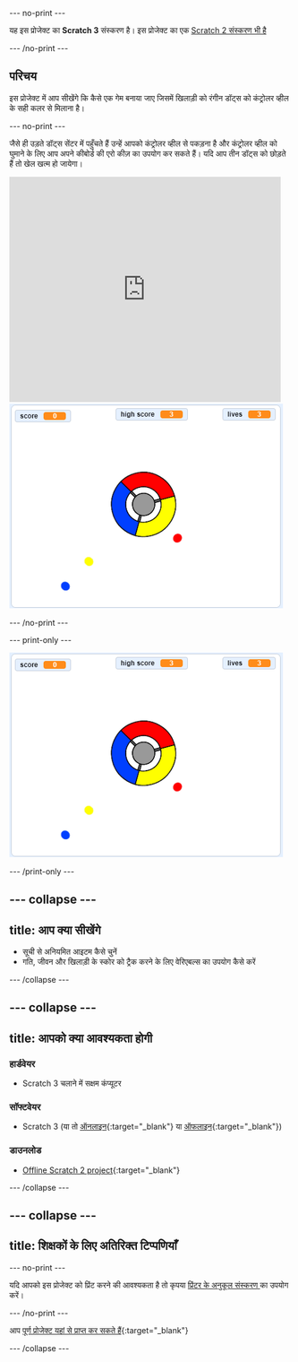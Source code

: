 \--- no-print \---

यह इस प्रोजेक्ट का **Scratch 3** संस्करण है। इस प्रोजेक्ट का एक [ Scratch 2 संस्करण भी है ](https://projects.raspberrypi.org/en/projects/catch-the-dots-scratch2)

\--- /no-print \---

## परिचय

इस प्रोजेक्ट में आप सीखेंगे कि कैसे एक गेम बनाया जाए जिसमें खिलाड़ी को रंगीन डॉट्स को कंट्रोलर व्हील के सही कलर से मिलाना है।

\--- no-print \---

जैसे ही उड़ते डॉट्स सेंटर में पहुँचते हैं उन्हें आपको कंट्रोलर व्हील से पकड़ना है और कंट्रोलर व्हील को घुमाने के लिए आप अपने कीबोर्ड की एरो कीज़ का उपयोग कर सकते हैं। यदि आप तीन डॉट्स को छोड़ते हैं तो खेल खत्म हो जायेगा।

<div class="scratch-preview">
  <iframe allowtransparency="true" width="485" height="402" src="https://scratch.mit.edu/projects/embed/252923761/?autostart=false" frameborder="0" scrolling="no"></iframe>
  <img src="images/dots-final.png">
</div>

\--- /no-print \---

\--- print-only \---

![डॉट्स स्क्रीनशॉट](images/dots-final.png)

\--- /print-only \---

## \--- collapse \---

## title: आप क्या सीखेंगे

+ सूची से अनियमित आइटम कैसे चुनें
+ गति, जीवन और खिलाड़ी के स्कोर को ट्रैक करने के लिए वेरिएबल्स का उपयोग कैसे करें

\--- /collapse \---

## \--- collapse \---

## title: आपको क्या आवश्यकता होगी

### हार्डवेयर

+ Scratch 3 चलाने में सक्षम कंप्यूटर

### सॉफ्टवेयर

+ Scratch 3 (या तो [ऑनलाइन](https://rpf.io/scratchon){:target="_blank"} या [ऑफलाइन](https://rpf.io/scratchoff){:target="_blank"})

### डाउनलोड

+ [Offline Scratch 2 project](https://rpf.io/p/en/catch-the-dots-go){:target="_blank"}

\--- /collapse \---

## \--- collapse \---

## title: शिक्षकों के लिए अतिरिक्त टिप्पणियाँ

\--- no-print \---

यदि आपको इस प्रोजेक्ट को प्रिंट करने की आवश्यकता है तो कृपया [ प्रिंटर के अनुकूल संस्करण ](https://projects.raspberrypi.org/en/projects/catch-the-dots/print) का उपयोग करें।

\--- /no-print \---

आप [पूर्ण प्रोजेक्ट यहां से प्राप्त कर सकते हैं](https://rpf.io/p/en/catch-the-dots-get){:target="_blank"}

\--- /collapse \---